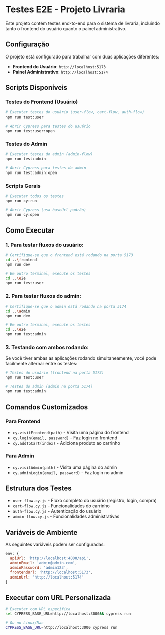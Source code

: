 # Testes E2E - Projeto Livraria

Este projeto contém testes end-to-end para o sistema de livraria, incluindo tanto o frontend do usuário quanto o painel administrativo.

## Configuração

O projeto está configurado para trabalhar com duas aplicações diferentes:
- **Frontend do Usuário**: `http://localhost:5173`
- **Painel Administrativo**: `http://localhost:5174`

## Scripts Disponíveis

### Testes do Frontend (Usuário)
```bash
# Executar testes do usuário (user-flow, cart-flow, auth-flow)
npm run test:user

# Abrir Cypress para testes do usuário
npm run test:user:open
```

### Testes do Admin
```bash
# Executar testes do admin (admin-flow)
npm run test:admin

# Abrir Cypress para testes do admin
npm run test:admin:open
```

### Scripts Gerais
```bash
# Executar todos os testes
npm run cy:run

# Abrir Cypress (usa baseUrl padrão)
npm run cy:open
```

## Como Executar

### 1. Para testar fluxos do usuário:
```bash
# Certifique-se que o frontend está rodando na porta 5173
cd ..\frontend
npm run dev

# Em outro terminal, execute os testes
cd ..\e2e
npm run test:user
```

### 2. Para testar fluxos do admin:
```bash
# Certifique-se que o admin está rodando na porta 5174
cd ..\admin
npm run dev

# Em outro terminal, execute os testes
cd ..\e2e
npm run test:admin
```

### 3. Testando com ambos rodando:
Se você tiver ambas as aplicações rodando simultaneamente, você pode facilmente alternar entre os testes:

```bash
# Testes do usuário (frontend na porta 5173)
npm run test:user

# Testes do admin (admin na porta 5174)
npm run test:admin
```

## Comandos Customizados

### Para Frontend
- `cy.visitFrontend(path)` - Visita uma página do frontend
- `cy.login(email, password)` - Faz login no frontend
- `cy.addToCart(index)` - Adiciona produto ao carrinho

### Para Admin
- `cy.visitAdmin(path)` - Visita uma página do admin
- `cy.adminLogin(email, password)` - Faz login no admin

## Estrutura dos Testes

- `user-flow.cy.js` - Fluxo completo do usuário (registro, login, compra)
- `cart-flow.cy.js` - Funcionalidades do carrinho
- `auth-flow.cy.js` - Autenticação do usuário
- `admin-flow.cy.js` - Funcionalidades administrativas

## Variáveis de Ambiente

As seguintes variáveis podem ser configuradas:

```javascript
env: {
  apiUrl: 'http://localhost:4000/api',
  adminEmail: 'admin@admin.com',
  adminPassword: 'admin123',
  frontendUrl: 'http://localhost:5173',
  adminUrl: 'http://localhost:5174'
}
```

## Executar com URL Personalizada

```bash
# Executar com URL específica
set CYPRESS_BASE_URL=http://localhost:3000&& cypress run

# Ou no Linux/Mac
CYPRESS_BASE_URL=http://localhost:3000 cypress run
```

